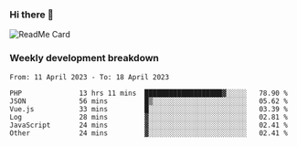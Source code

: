 ### Hi there 👋

<!--
**itzcy/itzcy** is a ✨ _special_ ✨ repository because its `README.md` (this file) appears on your GitHub profile.

Here are some ideas to get you started:

- 🔭 I’m currently working on ...
- 🌱 I’m currently learning ...
- 👯 I’m looking to collaborate on ...
- 🤔 I’m looking for help with ...
- 💬 Ask me about ...
- 📫 How to reach me: ...
- 😄 Pronouns: ...
- ⚡ Fun fact: ...
-->
![ReadMe Card](https://github-readme-stats.vercel.app/api?username=itzcy&show_icons=true&title_color=2d3198&icon_color=797cb8&text_color=24292e&bg_color=f6f8fa)

### Weekly development breakdown
<!--START_SECTION:waka-->

```text
From: 11 April 2023 - To: 18 April 2023

PHP              13 hrs 11 mins  ███████████████████▓░░░░░   78.90 %
JSON             56 mins         █▒░░░░░░░░░░░░░░░░░░░░░░░   05.62 %
Vue.js           33 mins         █░░░░░░░░░░░░░░░░░░░░░░░░   03.39 %
Log              28 mins         ▓░░░░░░░░░░░░░░░░░░░░░░░░   02.81 %
JavaScript       24 mins         ▓░░░░░░░░░░░░░░░░░░░░░░░░   02.41 %
Other            24 mins         ▓░░░░░░░░░░░░░░░░░░░░░░░░   02.41 %
```

<!--END_SECTION:waka-->
